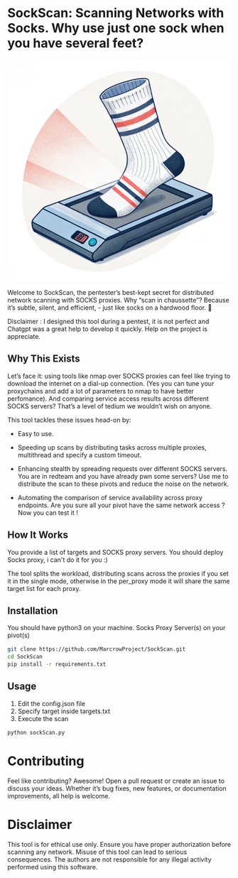 # SockScan: Scanning Networks with Socks. Why use just one sock when you have several feet?

<img src="./img/sockscan-logo.png" width="500">


Welcome to SockScan, the pentester’s best-kept secret for distributed network scanning with SOCKS proxies. Why “scan in chaussette”? Because it’s subtle, silent, and efficient, - just like socks on a hardwood floor. 🧦

Disclaimer : I designed this tool during a pentest, it is not perfect and Chatgpt was a great help to develop it quickly. Help on the project is appreciate. 

## Why This Exists

Let’s face it: using tools like nmap over SOCKS proxies can feel like trying to download the internet on a dial-up connection. (Yes you can tune your proxychains and add a lot of parameters to nmap to have better perfomance). And comparing service access results across different SOCKS servers? That’s a level of tedium we wouldn’t wish on anyone.

This tool tackles these issues head-on by:
- Easy to use.

- Speeding up scans by distributing tasks across multiple proxies, multithread and specify a custom timeout.

- Enhancing stealth by spreading requests over different SOCKS servers. You are in redteam and you have already pwn some servers? Use me to distribute the scan to these pivots and reduce the noise on the network.

- Automating the comparison of service availability across proxy endpoints. Are you sure all your pivot have the same network access ? Now you can test it !

## How It Works

You provide a list of targets and SOCKS proxy servers. You should deploy Socks proxy, i can't do it for you :) 

The tool splits the workload, distributing scans across the proxies if you set it in the single mode, otherwise in the per_proxy mode it will share the same target list for each proxy.



## Installation
You should have python3 on your machine. 
Socks Proxy Server(s) on your pivot(s)

```bash
git clone https://github.com/MarcrowProject/SockScan.git
cd SockScan
pip install -r requirements.txt
```

## Usage
1. Edit the config.json file 
2. Specify target inside targets.txt
3. Execute the scan

```bash
python sockScan.py
```

# Contributing

Feel like contributing? Awesome! Open a pull request or create an issue to discuss your ideas. Whether it’s bug fixes, new features, or documentation improvements, all help is welcome.

# Disclaimer

This tool is for ethical use only. Ensure you have proper authorization before scanning any network. Misuse of this tool can lead to serious consequences. The authors are not responsible for any illegal activity performed using this software.




